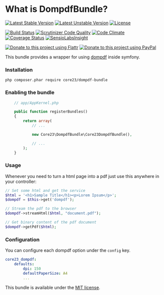 What is DompdfBundle?
=============================
[![Latest Stable Version](https://poser.pugx.org/core23/dompdf-bundle/v/stable)](https://packagist.org/packages/core23/dompdf-bundle)
[![Latest Unstable Version](https://poser.pugx.org/core23/dompdf-bundle/v/unstable)](https://packagist.org/packages/core23/dompdf-bundle)
[![License](https://poser.pugx.org/core23/dompdf-bundle/license)](https://packagist.org/packages/core23/dompdf-bundle)

[![Build Status](https://travis-ci.org/core23/DompdfBundle.svg)](https://travis-ci.org/core23/DompdfBundle)
[![Scrutinizer Code Quality](https://scrutinizer-ci.com/g/core23/DompdfBundle/badges/quality-score.png?b=master)](https://scrutinizer-ci.com/g/core23/DompdfBundle)
[![Code Climate](https://codeclimate.com/github/core23/DompdfBundle/badges/gpa.svg)](https://codeclimate.com/github/core23/DompdfBundle)
[![Coverage Status](https://coveralls.io/repos/core23/DompdfBundle/badge.svg)](https://coveralls.io/r/core23/DompdfBundle)
[![SensioLabsInsight](https://insight.sensiolabs.com/projects/37449e7c-132b-424c-a9ec-97a5e99a0bf0/mini.png)](https://insight.sensiolabs.com/projects/37449e7c-132b-424c-a9ec-97a5e99a0bf0)

[![Donate to this project using Flattr](https://img.shields.io/badge/flattr-donate-yellow.svg)](https://flattr.com/profile/core23)
[![Donate to this project using PayPal](https://img.shields.io/badge/paypal-donate-yellow.svg)](https://paypal.me/gripp)

This bundle provides a wrapper for using [dompdf] inside symfony.

### Installation

```
php composer.phar require core23/dompdf-bundle
```

### Enabling the bundle

```php
    // app/AppKernel.php

    public function registerBundles()
    {
        return array(
            // ...

            new Core23\DompdfBundle\Core23DompdfBundle(),

            // ...
        );
    }
```

### Usage

Whenever you need to turn a html page into a pdf just use this anywhere in your controller:

```php
// Set some html and get the service
$html = '<h1>Sample Title</h1><p>Lorem Ipsum</p>';
$dompdf = $this->get('dompdf');

// Stream the pdf to the browser
$dompdf->streamHtml($html, "document.pdf");

// Get binary content of the pdf document
$dompdf->getPdf($html);
```

### Configuration

You can configure each dompdf option under the ``config`` key.

```yaml
core23_dompdf:
    defaults:
        dpi: 150
        defaultPaperSize: A4
        ...
```

This bundle is available under the [MIT license](LICENSE.md).

[dompdf]: https://github.com/dompdf/dompdf
